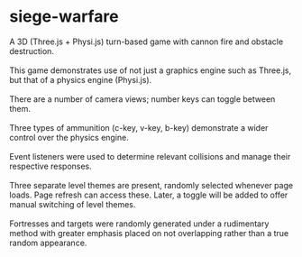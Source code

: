 # siege-warfare
A 3D (Three.js + Physi.js) turn-based game with cannon fire and obstacle destruction.</br></br>
This game demonstrates use of not just a graphics engine such as Three.js, but that of a physics engine (Physi.js).</br></br>
There are a number of camera views; number keys can toggle between them.</br></br>
Three types of ammunition (c-key, v-key, b-key) demonstrate a wider control over the physics engine.</br></br>
Event listeners were used to determine relevant collisions and manage their respective responses.</br></br>
Three separate level themes are present, randomly selected whenever page loads. Page refresh can access these. Later, a toggle will be added to offer manual switching of level themes.</br></br>
Fortresses and targets were randomly generated under a rudimentary method with greater emphasis placed on not overlapping rather than a true random appearance.</br></br>
